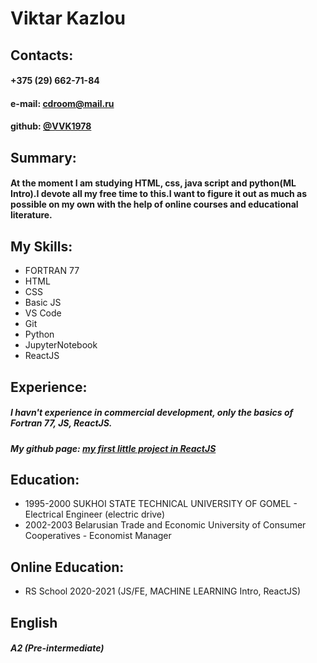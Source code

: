 
# Viktar Kazlou


## Contacts:

#### +375 (29) 662-71-84
#### e-mail: cdroom@mail.ru
#### github: [@VVK1978](https://github.com/VVK1978)

## Summary:
#### At the moment I am studying HTML, css, java script and python(ML Intro).I devote all my free time to this.I want to figure it out as much as possible on my own with the help of online courses and educational literature.
  
## My Skills:
* FORTRAN 77
* HTML
* CSS
* Basic JS
* VS Code
* Git
* Python
* JupyterNotebook
* ReactJS

## Experience:
##### I havn't experience in commercial development, only the basics of Fortran 77, JS, ReactJS.
##### My github page: [my first little project in ReactJS](https://vvk1978.github.io/react-game/)
 
## Education: 
* 1995-2000  SUKHOI STATE TECHNICAL UNIVERSITY OF GOMEL - Electrical Engineer (electric drive)
* 2002-2003  Belarusian Trade and Economic University of Consumer Cooperatives - Economist Manager

## Online Education:
* RS School 2020-2021 (JS/FE, MACHINE LEARNING Intro, ReactJS)
 
## English 
##### A2 (Pre-intermediate)
